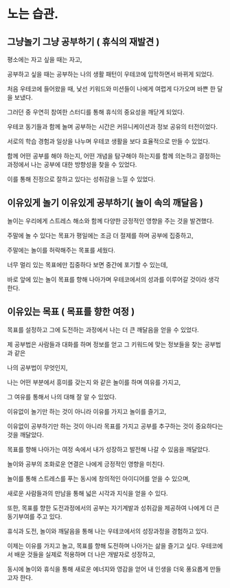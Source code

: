 # 노는 습관.

## 그냥놀기 그냥 공부하기 ( 휴식의 재발견 )

평소에는 자고 싶을 때는 자고, 


공부하고 싶을 때는 공부하는 나의 생활 패턴이 우테코에 입학하면서 바뀌게 되었다. 


처음 우테코에 들어왔을 때, 낯선 키워드와 미션들이 나에게 여렵게 다가오며 바쁜 한 달을 보냈다. 

그러던 중 우연히 참여한 스터디를 통해 휴식의 중요성을 깨닫게 되었다.

우테코 동기들과 함께 놀며 공부하는 시간은 커뮤니케이션과 정보 공유의 터전이었다. 

서로의 학습 경험과 일상을 나누며 우테코 생활을 보다 효율적으로 만들 수 있었다.

함께 어떤 공부를 해야 하는지, 어떤 개념을 탐구해야 하는지를 함께 의논하고 결정하는 과정에서 나는 공부에 대한 방향성을 찾을 수 있었다. 

이를 통해 진정으로 잘하고 있다는 성취감을 느낄 수 있었다.


## 이유있게 놀기 이유있게 공부하기( 놀이 속의 깨달음 )

놀이는 우리에게 스트레스 해소와 함께 다양한 긍정적인 영향을 주는 것을 발견했다. 

주말에 놀 수 있다는 목표가 평일에는 조금 더 절제를 하며 공부에 집중하고,

주말에는 놀이를 허락해주는 목표를 세웠다. 

너무 멀리 있는 목표에만 집중하다 보면 중간에 포기할 수 있는데,

바로 앞에 있는 놀이 목표를 향해 나아가며 우테코에서의 성과를 이루어갈 것이라 생각한다.

## 이유있는 목표 ( 목표를 향한 여정 )

목표를 설정하고 그에 도전하는 과정에서 나는 더 큰 깨달음을 얻을 수 있었다.

제 공부법은 사람들과 대화를 하며 정보를 얻고 그 키워드에 맞는 정보들을 찾는 공부법 과 같은

나의 공부법이 무엇인지,

나는 어떤 부분에서 흥미를 갖는지 와 같은 놀이를 하며 여유를 가지고,

그 여유를 통해서 나의 대해 잘 알 수 있었다.

이유없이 놀기만 하는 것이 아니라 이유를 가지고 놀이를 즐기고, 

이유없이 공부하기만 하는 것이 아니라 목표를 가지고 공부를 추구하는 것이 중요하다는 것을 깨달았다. 

목표를 향해 나아가는 여정 속에서 내가 성장하고 발전해 나갈 수 있음을 깨달았다.

놀이와 공부의 조화로운 연결은 나에게 긍정적인 영향을 미친다. 

놀이를 통해 스트레스를 푸는 동시에 창의적인 아이디어를 얻을 수 있으며,

새로운 사람들과의 만남을 통해 넓은 시각과 지식을 얻을 수 있다.

또한, 목표를 향한 도전과정에서의 공부는 자기계발과 성취감을 제공하여 나에게 더 큰 동기부여를 주고 있다.

휴식과 도전, 놀이와 깨달음을 통해 나는 우테코에서의 성장과정을 경험하고 있다. 

이제는 이유를 가지고 놀고, 목표를 향해 도전하며 나아가는 삶을 즐기고 싶다. 우테코에서 배운 것들을 실제로 적용하며 더 나은 개발자로 성장하고,

동시에 놀이와 휴식을 통해 새로운 에너지와 영감을 얻어 내 인생을 더욱 풍요롭게 만들고자 한다.
